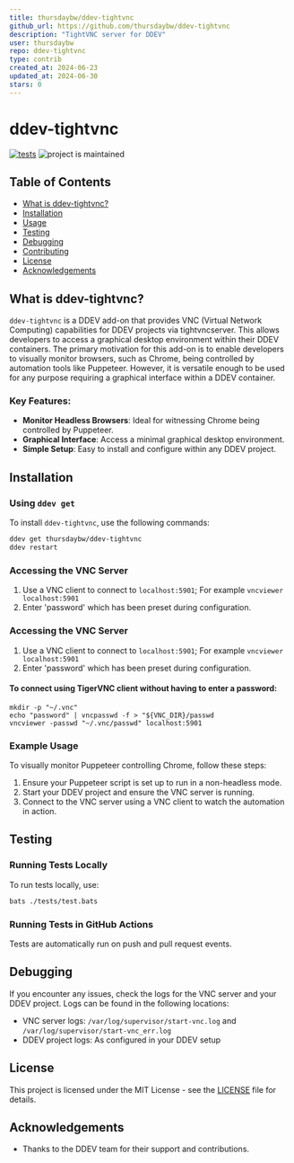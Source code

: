 ```yaml
---
title: thursdaybw/ddev-tightvnc
github_url: https://github.com/thursdaybw/ddev-tightvnc
description: "TightVNC server for DDEV"
user: thursdaybw
repo: ddev-tightvnc
type: contrib
created_at: 2024-06-23
updated_at: 2024-06-30
stars: 0
---
```


# ddev-tightvnc

[![tests](https://github.com/thursdaybw/ddev-tightvnc/actions/workflows/tests.yml/badge.svg)](https://github.com/thursdaybw/ddev-tightvnc/actions/workflows/tests.yml) ![project is maintained](https://img.shields.io/maintenance/yes/2024.svg)

## Table of Contents
- [What is ddev-tightvnc?](#what-is-ddev-tightvnc)
- [Installation](#installation)
- [Usage](#usage)
- [Testing](#testing)
- [Debugging](#debugging)
- [Contributing](#contributing)
- [License](#license)
- [Acknowledgements](#acknowledgements)

## What is ddev-tightvnc?
`ddev-tightvnc` is a DDEV add-on that provides VNC (Virtual Network Computing) capabilities for DDEV projects via tightvncserver. This allows developers to access a graphical desktop environment within their DDEV containers. The primary motivation for this add-on is to enable developers to visually monitor browsers, such as Chrome, being controlled by automation tools like Puppeteer. However, it is versatile enough to be used for any purpose requiring a graphical interface within a DDEV container.

### Key Features:
- **Monitor Headless Browsers**: Ideal for witnessing Chrome being controlled by Puppeteer.
- **Graphical Interface**: Access a minimal graphical desktop environment.
- **Simple Setup**: Easy to install and configure within any DDEV project.

## Installation
### Using `ddev get`
To install `ddev-tightvnc`, use the following commands:
```bash
ddev get thursdaybw/ddev-tightvnc
ddev restart
```

### Accessing the VNC Server
1. Use a VNC client to connect to `localhost:5901`; For example `vncviewer localhost:5901`
2. Enter 'password' which has been preset during configuration. 

### Accessing the VNC Server
1. Use a VNC client to connect to `localhost:5901`; For example `vncviewer localhost:5901`
2. Enter 'password' which has been preset during configuration. 

#### To connect using TigerVNC client without having to enter a password:
```
mkdir -p "~/.vnc"
echo "password" | vncpasswd -f > "${VNC_DIR}/passwd
vncviewer -passwd "~/.vnc/passwd" localhost:5901
```

### Example Usage
To visually monitor Puppeteer controlling Chrome, follow these steps:
1. Ensure your Puppeteer script is set up to run in a non-headless mode.
2. Start your DDEV project and ensure the VNC server is running.
3. Connect to the VNC server using a VNC client to watch the automation in action.

## Testing
### Running Tests Locally
To run tests locally, use:
```bash
bats ./tests/test.bats
```

### Running Tests in GitHub Actions
Tests are automatically run on push and pull request events.

## Debugging
If you encounter any issues, check the logs for the VNC server and your DDEV project. Logs can be found in the following locations:
- VNC server logs: `/var/log/supervisor/start-vnc.log` and `/var/log/supervisor/start-vnc_err.log`
- DDEV project logs: As configured in your DDEV setup

## License
This project is licensed under the MIT License - see the [LICENSE](https://github.com/thursdaybw/ddev-tightvnc/blob/main/LICENSE) file for details.

## Acknowledgements
- Thanks to the DDEV team for their support and contributions.
